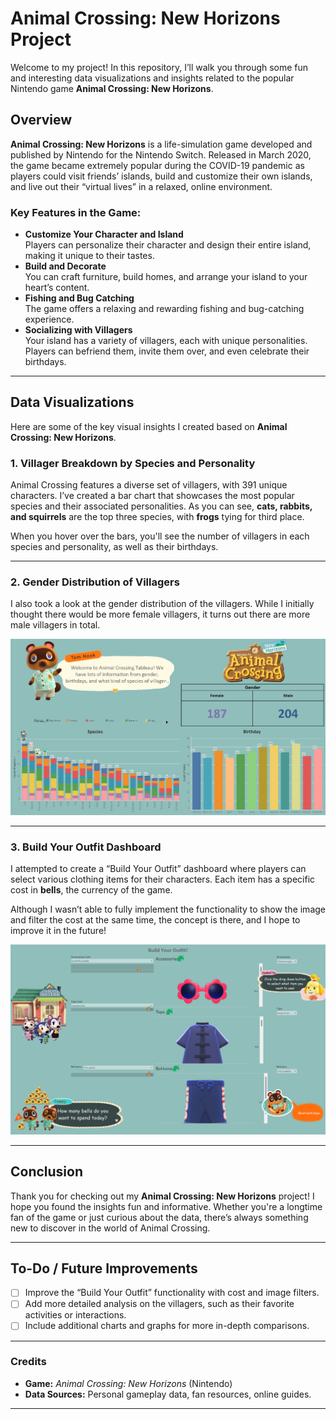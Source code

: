 # Animal Crossing: New Horizons Project

Welcome to my project! In this repository, I’ll walk you through some fun and interesting data visualizations and insights related to the popular Nintendo game **Animal Crossing: New Horizons**.

## Overview
**Animal Crossing: New Horizons** is a life-simulation game developed and published by Nintendo for the Nintendo Switch. Released in March 2020, the game became extremely popular during the COVID-19 pandemic as players could visit friends’ islands, build and customize their own islands, and live out their “virtual lives” in a relaxed, online environment.

### Key Features in the Game:
- **Customize Your Character and Island**  
  Players can personalize their character and design their entire island, making it unique to their tastes.
- **Build and Decorate**  
  You can craft furniture, build homes, and arrange your island to your heart’s content.
- **Fishing and Bug Catching**  
  The game offers a relaxing and rewarding fishing and bug-catching experience.
- **Socializing with Villagers**  
  Your island has a variety of villagers, each with unique personalities. Players can befriend them, invite them over, and even celebrate their birthdays.

---

## Data Visualizations

Here are some of the key visual insights I created based on **Animal Crossing: New Horizons**.

### 1. **Villager Breakdown by Species and Personality**

Animal Crossing features a diverse set of villagers, with 391 unique characters. I’ve created a bar chart that showcases the most popular species and their associated personalities. As you can see, **cats, rabbits, and squirrels** are the top three species, with **frogs** tying for third place.

When you hover over the bars, you'll see the number of villagers in each species and personality, as well as their birthdays.

---

### 2. **Gender Distribution of Villagers**

I also took a look at the gender distribution of the villagers. While I initially thought there would be more female villagers, it turns out there are more male villagers in total.

![Villager Species and Personality Chart](Visuals/villager-chart.png)

---

### 3. **Build Your Outfit Dashboard**

I attempted to create a “Build Your Outfit” dashboard where players can select various clothing items for their characters. Each item has a specific cost in **bells**, the currency of the game.

Although I wasn’t able to fully implement the functionality to show the image and filter the cost at the same time, the concept is there, and I hope to improve it in the future!

![Build Your Outfit](Visuals/build-your-outfit.png)


---

## Conclusion

Thank you for checking out my **Animal Crossing: New Horizons** project! I hope you found the insights fun and informative. Whether you're a longtime fan of the game or just curious about the data, there’s always something new to discover in the world of Animal Crossing.

---

## To-Do / Future Improvements

- [ ] Improve the “Build Your Outfit” functionality with cost and image filters.
- [ ] Add more detailed analysis on the villagers, such as their favorite activities or interactions.
- [ ] Include additional charts and graphs for more in-depth comparisons.

---

### Credits

- **Game:** *Animal Crossing: New Horizons* (Nintendo)
- **Data Sources:** Personal gameplay data, fan resources, online guides.

---

